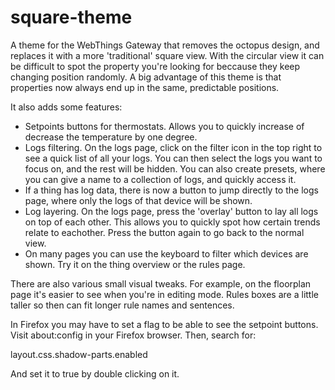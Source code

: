 # square-theme
A theme for the WebThings Gateway that removes the octopus design, and replaces it with a more 'traditional' square view. With the circular view it can be difficult to spot the property you're looking for beccause they keep changing position randomly. A big advantage of this theme is that properties now always end up in the same, predictable positions.

It also adds some features:
- Setpoints buttons for thermostats. Allows you to quickly increase of decrease the temperature by one degree.
- Logs filtering. On the logs page, click on the filter icon in the top right to see a quick list of all your logs. You can then select the logs you want to focus on, and the rest will be hidden. You can also create presets, where you can give a name to a collection of logs, and quickly access it.
- If a thing has log data, there is now a button to jump directly to the logs page, where only the logs of that device will be shown.
- Log layering. On the logs page, press the 'overlay' button to lay all logs on top of each other. This allows you to quickly spot how certain trends relate to eachother. Press the button again to go back to the normal view.
- On many pages you can use the keyboard to filter which devices are shown. Try it on the thing overview or the rules page.

There are also various small visual tweaks. For example, on the floorplan page it's easier to see when you're in editing mode. Rules boxes are a little taller so then can fit longer rule names and sentences.

In Firefox you may have to set a flag to be able to see the setpoint buttons. Visit about:config in your Firefox browser. Then, search for:

layout.css.shadow-parts.enabled

And set it to true by double clicking on it.
